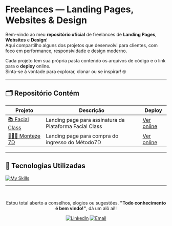 # Freelances — Landing Pages, Websites & Design

Bem-vindo ao meu **repositório oficial** de freelances de **Landing Pages**, **Websites** e **Design**!  
Aqui compartilho alguns dos projetos que desenvolvi para clientes, com foco em performance, responsividade e design moderno.  

Cada projeto tem sua própria pasta contendo os arquivos de código e o link para o **deploy** online.  
Sinta-se à vontade para explorar, clonar ou se inspirar! 🤓 

---

## 🗂️ Repositório Contém

| Projeto | Descrição | Deploy |
|---------|----------|-------|
| [📚 Facial Class ](Facial%20Class/) | Landing page para assinatura da Plataforma Facial Class | [Ver online](https://luruanx.github.io/Portifolio/assets/Facial%20Class/index.html) |
| [👨🏻‍⚕️ Monteze 7D ](Monteze7D) | Landing page para compra do ingresso do Método7D | [Ver online](https://luruanx.github.io/Portifolio/assets/Monteze7D/index.html) |

---

## 🎯 Tecnologias Utilizadas

[![My Skills](https://skillicons.dev/icons?i=html,css,js,tailwind,ts,next,react,figma,pr)](https://skillicons.dev)

---

<!-- ## 🚧 Em Desenvolvimento

| Projeto | Status |
|---------|--------|
| [🏡 Real Estate](./real-estate) | 🚀 Em progresso — Website para imobiliária com integração de mapas. |
| [🎓 Online Course](./online-course) | 🚧 Em breve — Plataforma de cursos com checkout. |

--- -->


<br>
<div align="center">

  Estou total aberto a conselhos, elogios ou sugestões. **"Todo conhecimento é bem vindo!"**, dá um alô aí!!

  [![LinkedIn](https://img.shields.io/badge/LinkedIn-%230077B5.svg?logo=linkedin&logoColor=white)](https://www.linkedin.com/in/luruanx) [![Email](https://img.shields.io/badge/Email-%230077B5.svg?logo=Gmail&logoColor=white)](mailto:ruan.richardd@hotmail.com)

</div>
